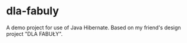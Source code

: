 # dla-fabuly
A demo project for use of Java Hibernate. Based on my friend's design project "DLA FABUŁY".

